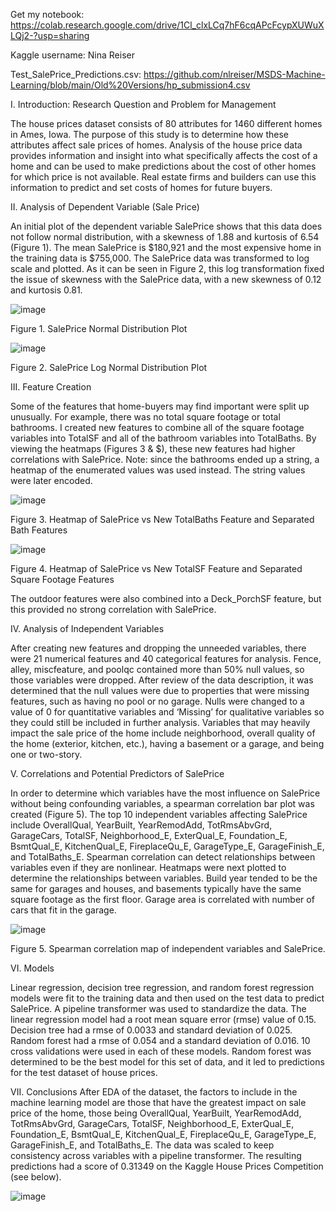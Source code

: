 Get my notebook: https://colab.research.google.com/drive/1Cl_clxLCq7hF6cqAPcFcypXUWuXLQj2-?usp=sharing

Kaggle username: Nina Reiser

Test_SalePrice_Predictions.csv: https://github.com/nlreiser/MSDS-Machine-Learning/blob/main/Old%20Versions/hp_submission4.csv


I.	Introduction: Research Question and Problem for Management

The house prices dataset consists of 80 attributes for 1460 different homes in Ames, Iowa. The purpose of this study is to determine how these attributes affect sale prices of homes. Analysis of the house price data provides information and insight into what specifically affects the cost of a home and can be used to make predictions about the cost of other homes for which price is not available. Real estate firms and builders can use this information to predict and set costs of homes for future buyers.  


II.	Analysis of Dependent Variable (Sale Price)

An initial plot of the dependent variable SalePrice shows that this data does not follow normal distribution, with a skewness of 1.88 and kurtosis of 6.54 (Figure 1). The mean SalePrice is $180,921 and the most expensive home in the training data is $755,000. The SalePrice data was transformed to log scale and plotted. As it can be seen in Figure 2, this log transformation fixed the issue of skewness with the SalePrice data, with a new skewness of 0.12 and kurtosis 0.81. 
                       
![image](https://user-images.githubusercontent.com/97359451/149686692-b8764eee-1309-4d73-8603-bc2ed09d3acb.png)

Figure 1. SalePrice Normal Distribution Plot		      

            
![image](https://user-images.githubusercontent.com/97359451/149686774-2a3cf6f7-f34a-4777-9ec6-ee66488e4fb3.png)

Figure 2. SalePrice Log Normal Distribution Plot


III. Feature Creation

Some of the features that home-buyers may find important were split up unusually. For example, there was no total square footage or total bathrooms. I created new features to combine all of the square footage variables into TotalSF and all of the bathroom variables into TotalBaths. By viewing the heatmaps (Figures 3 & $), these new features had higher correlations with SalePrice. Note: since the bathrooms ended up a string, a heatmap of the enumerated values was used instead. The string values were later encoded.

![image](https://user-images.githubusercontent.com/97359451/149687290-4d16fa10-eb6a-4040-bb57-098643e5664a.png)

Figure 3. Heatmap of SalePrice vs New TotalBaths Feature and Separated Bath Features

![image](https://user-images.githubusercontent.com/97359451/149687314-b3cec591-0306-42f2-b5a7-614c6c688d29.png)

Figure 4. Heatmap of SalePrice vs New TotalSF Feature and Separated Square Footage Features

The outdoor features were also combined into a Deck_PorchSF feature, but this provided no strong correlation with SalePrice.


IV.	Analysis of Independent Variables 

After creating new features and dropping the unneeded variables, there were 21 numerical features and 40 categorical features for analysis. Fence, alley, miscfeature, and poolqc contained more than 50% null values, so those variables were dropped. After review of the data description, it was determined that the null values were due to properties that were missing features, such as having no pool or no garage. Nulls were changed to a value of 0 for quantitative variables and ‘Missing’ for qualitative variables so they could still be included in further analysis. Variables that may heavily impact the sale price of the home include neighborhood, overall quality of the home (exterior, kitchen, etc.), having a basement or a garage, and being one or two-story. 


V.	Correlations and Potential Predictors of SalePrice

In order to determine which variables have the most influence on SalePrice without being confounding variables, a spearman correlation bar plot was created (Figure 5). The top 10 independent variables affecting SalePrice include OverallQual, YearBuilt, YearRemodAdd, TotRmsAbvGrd, GarageCars, TotalSF, Neighborhood_E, ExterQual_E, Foundation_E, BsmtQual_E, KitchenQual_E, FireplaceQu_E, GarageType_E, GarageFinish_E, and TotalBaths_E. Spearman correlation can detect relationships between variables even if they are nonlinear. Heatmaps were next plotted to determine the relationships between variables. Build year tended to be the same for garages and houses, and basements typically have the same square footage as the first floor. Garage area is correlated with number of cars that fit in the garage. 

![image](https://user-images.githubusercontent.com/97359451/149687764-782bf282-7ec6-4ddf-aec3-0f5c46a6f30d.png)

Figure 5. Spearman correlation map of independent variables and SalePrice.


VI. Models

Linear regression, decision tree regression, and random forest regression models were fit to the training data and then used on the test data to predict SalePrice. A pipeline transformer was used to standardize the data. The linear regression model had a root mean square error (rmse) value of 0.15. Decision tree had a rmse of 0.0033 and standard deviation of 0.025. Random forest had a rmse of 0.054 and a standard deviation of 0.016. 10 cross validations were used in each of these models. Random forest was determined to be the best model for this set of data, and it led to predictions for the test dataset of house prices.


VII.	Conclusions
After EDA of the dataset, the factors to include in the machine learning model are those that have the greatest impact on sale 
price of the home, those being OverallQual, YearBuilt, YearRemodAdd, TotRmsAbvGrd, GarageCars, TotalSF, Neighborhood_E, ExterQual_E, Foundation_E, BsmtQual_E, KitchenQual_E, FireplaceQu_E, GarageType_E, GarageFinish_E, and TotalBaths_E. The data was scaled to keep consistency across variables with a pipeline transformer. The resulting predictions had a score of 0.31349 on the Kaggle House Prices Competition (see below). 

![image](https://user-images.githubusercontent.com/97359451/149688550-156d2414-d562-4cdc-8fca-51af83dbea97.png)


